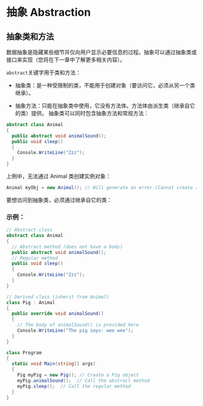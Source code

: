 # 抽象 Abstraction

## 抽象类和方法

数据抽象是隐藏某些细节并仅向用户显示必要信息的过程。抽象可以通过抽象类或接口来实现（您将在下一章中了解更多相关内容）。

`abstract`关键字用于类和方法：

- 抽象类：是一种受限制的类，不能用于创建对象（要访问它，必须从另一个类继承）。

- 抽象方法：只能在抽象类中使用，它没有方法体。方法体由派生类（继承自它的类）提供。 抽象类可以同时包含抽象方法和常规方法：

```c#
abstract class Animal 
{
  public abstract void animalSound();
  public void sleep() 
  {
    Console.WriteLine("Zzz");
  }
}
```

上例中，无法通过 Animal 类创建实例对象：

```c#
Animal myObj = new Animal(); // Will generate an error (Cannot create an instance of the abstract class or interface 'Animal')
```

要想访问到抽象类，必须通过继承自它的类：



### 示例：

```c#
// Abstract class
abstract class Animal
{
  // Abstract method (does not have a body)
  public abstract void animalSound();
  // Regular method
  public void sleep()
  {
    Console.WriteLine("Zzz");
  }
}

// Derived class (inherit from Animal)
class Pig : Animal
{
  public override void animalSound()
  {
    // The body of animalSound() is provided here
    Console.WriteLine("The pig says: wee wee");
  }
}

class Program
{
  static void Main(string[] args)
  {
    Pig myPig = new Pig(); // Create a Pig object
    myPig.animalSound();  // Call the abstract method
    myPig.sleep();  // Call the regular method
  }
}
```

